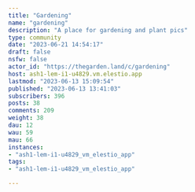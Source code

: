 ```yaml
---
title: "Gardening" 
name: "gardening"
description: "A place for gardening and plant pics"
type: community
date: "2023-06-21 14:54:17"
draft: false
nsfw: false
actor_id: "https://thegarden.land/c/gardening"
host: ash1-lem-i1-u4829.vm.elestio.app
lastmod: "2023-06-13 15:09:54"
published: "2023-06-13 13:41:03"
subscribers: 396
posts: 38
comments: 209
weight: 38
dau: 12
wau: 59
mau: 66
instances:
- "ash1-lem-i1-u4829_vm_elestio_app"
tags: 
- "ash1-lem-i1-u4829_vm_elestio_app"

---
```

